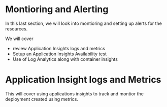 # Montioring and Alerting #

In this last section, we will look into montioring and setting up alerts for the resources. 

We will cover 

- review Application Insights logs and metrics
- Setup an Application Insights Availability test
- Use of Log Analytics along with container insights

# Application Insight logs and Metrics #

This will cover using applications insights to track and montior the deployment created using metrics. 
